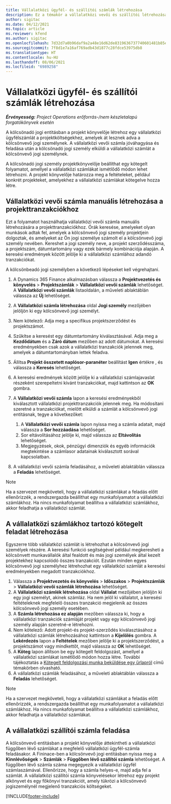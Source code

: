 ```yaml
---
title: Vállalatközi ügyfél- és szállítói számlák létrehozása
description: Ez a témakör a vállalatközi vevői és szállítói létrehozásával kapcsolatban tartalmaz tájékoztatást.
author: sigitac
ms.date: 04/12/2021
ms.topic: article
ms.reviewer: kfend
ms.author: sigitac
ms.openlocfilehash: 7d32d7a0b96daf9a2a48e16d62de8319636737740601481b85ee887948e31110
ms.sourcegitcommit: 7f8d1e7a16af769adb43d1877c28fdce53975db8
ms.translationtype: HT
ms.contentlocale: hu-HU
ms.lasthandoff: 08/06/2021
ms.locfileid: "6989258"
---
```

# <a name="create-intercompany-customer-and-vendor-invoices"></a>Vállalatközi ügyfél- és szállítói számlák létrehozása

_**Érvényesség:** Project Operations erőforrás-/nem készletalapú forgatókönyvek esetén_

A kölcsönadó jogi entitásban a projekt könyvelője létrehoz egy vállalatközi ügyfélszámlát a projektköltségekhez, amelyek át lesznek adva a kölcsönvevő jogi személynek. A vállalatközi vevői számla jóváhagyása és feladása után a kölcsönadó jogi személy elküldi a vállalatközi számlát a kölcsönvevő jogi személynek.

A kölcsönadó jogi személy projektkönyvelője beállíthat egy kötegelt folyamatot, amellyel a vállalatközi számlákat ismétlődő módon lehet létrehozni. A projekt könyvelője határozza meg a feltételeket, például konkrét projekteket, amelyekhez a vállalatközi számlákat kötegelve hozza létre.

## <a name="manually-create-an-intercompany-customer-invoice-for-project-transactions"></a>Vállalatközi vevői számla manuális létrehozása a projekttranzakciókhoz 

Ezt a folyamatot használhatja vállalatközi vevői számla manuális létrehozására a projekttranzakciókhoz. Órák keresése, amelyeket olyan munkások adtak fel, amelyek a kölcsönvevő jogi személy projektjein dolgoztak, és amelyeket az Ön jogi személye számolt el a kölcsönvevő jogi személy nevében. Kereshet a jogi személy neve, a projekt szerződésszáma, a projektszám, dátumtartomány vagy ezek bármely kombinációja alapján. A keresési eredmények között jelölje ki a vállalatközi számlához adandó tranzakciókat. 

A kölcsönbeadó jogi személyben a következő lépéseket kell végrehajtani. 

1. A Dynamics 365 Finance alkalmazásban válassza a **Projektvezetés és könyvelés** > **Projektszámlák** > **Vállalatközi vevői számlák** lehetőséget. A **Vállalatközi vevői számlák** listaoldalán, a műveleti ablaktáblán válassza az **Új** lehetőséget.
2. A **Vállalatközi számla létrehozása** oldal **Jogi személy** mezőjében jelöljön ki egy kölcsönvevő jogi személyt.
3. Nem kötelező: Adja meg a specifikus projektszerződést és projektszámot.
4. Szűkítse a keresést egy dátumtartomány kiválasztásával. Adja meg a **Kezdődátum** és a **Záró dátum** mezőben az adott dátumokat. A keresési eredményekben csak azok a vállalatközi tranzakciók jelennek meg, amelyek a dátumtartományban lettek feladva.
5. Állítsa **Projekt összetett naplósor-paranéter** beállítást **Igen** értékre , és válassza a **Keresés** lehetőséget.
6. A keresési eredmények között jelölje ki a vállalatközi számlajavaslat részeként szerepeltetni kívánt tranzakciókat, majd kattintson az **OK** gombra.
7. A **Vállalatközi vevői számla** lapon a keresési eredményekből kiválasztott vállalatközi projekttranzakciók jelennek meg. Ha módosítani szeretné a tranzakciókat, mielőtt elküldi a számlát a kölcsönvevő jogi entitásnak, tegye a következőket:
  
    1. A **Vállalatközi vevői számla** lapon nyissa meg a számla adatait, majd válassza a **Sor hozzáadása** lehetőséget.
    2. Sor eltávolításához jelölje ki, majd válassza az **Eltávolítás** lehetőséget.
    3. Megjegyzések, okok, pénzügyi dimenziók és egyéb információk megtekintése a számlasor adatainak kiválasztott sorával kapcsolatban.
    
8. A vállalatközi vevői számla feladásához, a műveleti ablaktáblán válassza a **Feladás** lehetőséget.

> [!NOTE]
> Ha a szervezet megköveteli, hogy a vállalatközi számlákat a feladás előtt ellenőrizzék, a rendszergazda beállíthat egy munkafolyamatot a vállalatközi számlákhoz. Ha nincs munkafolyamat beállítva a vállalatközi számlákhoz, akkor feladhatja a vállalatközi számlát.

## <a name="create-a-batch-job-for-intercompany-invoices"></a>A vállalatközi számlákhoz tartozó kötegelt feladat létrehozása

Egyszerre több vállalatközi számlát is létrehozhat a kölcsönvevő jogi személyek részére. A keresési funkció segítségével például megkeresheti a kölcsönvett munkavállalók által fealdott és más jogi személyek által kezelt projektekhez kapcsolódó összes tranzakciót. Ezután minden egyes kölcsönvevő jogi személyhez létrehozhat egy vállalatközi számlát a keresési eredményekben megadott tranzakciókhoz.

1. Válassza a **Projektvezetés és könyvelés** > **Időszakos** > **Projektszámlák** > **Vállalatközi vevői számlák létrehozása** lehetőséget.
2. A **Vállalatközi számlék létrehozása** oldal **Vállalat** mezőjében jelöljön ki egy jogi személyt, akinek számláz. Ha nem jelöl ki vállalatot, a keresési feltételeknek megfelelő összes tranzakció megjelenik az összes kölcsönvevő jogi személy esetében.
3. A **Számla létrehozása ez alapján** mezőben válassza ki, hogy a vállalatközi tranzakciók számláját projekt vagy egy kölcsönvevő jogi személy alapján szeretné-e létrehozni.
4. Nem kötelező: Adott projekt-és projekt-szerződés kiválasztásához a vállalatközi számlák létrehozásához kattintson a **Kijelölés** gombra. A **Lekérdezés** lapon a **Feltételek** mezőben jelölje ki a projektszerződést, a projektszámot vagy mindkettőt, majd válassza az **OK** lehetőséget.
5. A **Köteg** lapon állítson be egy kötegelt feldolgozást, amellyel a vállalatközi számlákat ismétlődő módon hozza létre. További tájékoztatás a [Kötegelt feldolgozási munka beküldése egy űrlapról](/dynamicsax-2012/appuser-itpro/submit-a-batch-processing-job-from-a-form) című témakörben olvasható.
6. A vállalatközi számlák feladásához, a műveleti ablaktáblán válassza a **Feladás** lehetőséget.

> [!NOTE]
> Ha a szervezet megköveteli, hogy a vállalatközi számlákat a feladás előtt ellenőrizzék, a rendszergazda beállíthat egy munkafolyamatot a vállalatközi számlákhoz. Ha nincs munkafolyamat beállítva a vállalatközi számlákhoz, akkor feladhatja a vállalatközi számlákat.

## <a name="post-the-intercompany-vendor-invoice"></a>A vállalatközi szállítói számla feladása

A kölcsönvevő entitásban a projekt könyvelője áttekintheti a vállalatközi függőben lévő számlákat a megfelelő vállalatközi ügyfél-számla feladásakor. A Fininace-ben a kölcsönvevő jogi entitásban nyissa meg a **Kinnlévőségek** > **Számlák** > **Függőben lévő szállítói számla** lehetőséget. A függőben lévő számla száma megegyezik a vállalatközi ügyfél számlaszámával. Ellenőrizze, hogy a számla helyes-e, majd adja fel a számlát. A vállalatközi szállítói számla könyvelésekor létrehoz egy projekt alkönyvet és egy főkönyvi tranzakciót, amely tükrözi a kölcsönvevő jogiszemélynél megjelenő tranzakciós költségeket.


[!INCLUDE[footer-include](../includes/footer-banner.md)]
